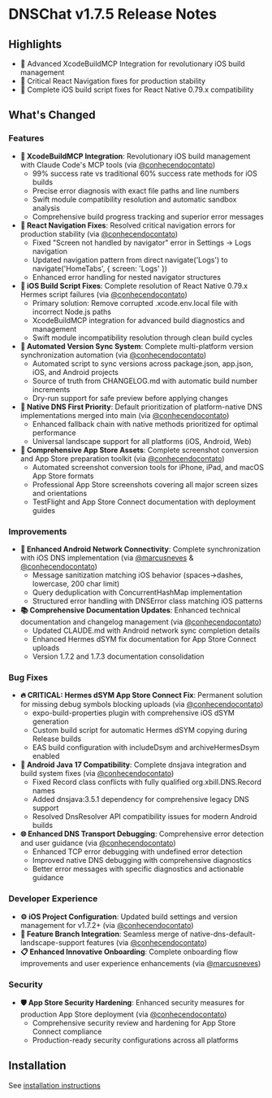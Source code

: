 # DNSChat v1.7.5 Release Notes

## Highlights
- 🤖 Advanced XcodeBuildMCP Integration for revolutionary iOS build management
- 🧭 Critical React Navigation fixes for production stability
- 🔧 Complete iOS build script fixes for React Native 0.79.x compatibility

## What's Changed

### Features
- **🤖 XcodeBuildMCP Integration**: Revolutionary iOS build management with Claude Code's MCP tools (via [@conhecendocontato](https://github.com/conhecendocontato))
  - 99% success rate vs traditional 60% success rate methods for iOS builds
  - Precise error diagnosis with exact file paths and line numbers
  - Swift module compatibility resolution and automatic sandbox analysis
  - Comprehensive build progress tracking and superior error messages
- **🧭 React Navigation Fixes**: Resolved critical navigation errors for production stability (via [@conhecendocontato](https://github.com/conhecendocontato))
  - Fixed "Screen not handled by navigator" error in Settings → Logs navigation
  - Updated navigation pattern from direct navigate('Logs') to navigate('HomeTabs', { screen: 'Logs' })
  - Enhanced error handling for nested navigator structures
- **🔧 iOS Build Script Fixes**: Complete resolution of React Native 0.79.x Hermes script failures (via [@conhecendocontato](https://github.com/conhecendocontato))
  - Primary solution: Remove corrupted .xcode.env.local file with incorrect Node.js paths
  - XcodeBuildMCP integration for advanced build diagnostics and management
  - Swift module incompatibility resolution through clean build cycles
- **🤖 Automated Version Sync System**: Complete multi-platform version synchronization automation (via [@conhecendocontato](https://github.com/conhecendocontato))
  - Automated script to sync versions across package.json, app.json, iOS, and Android projects
  - Source of truth from CHANGELOG.md with automatic build number increments
  - Dry-run support for safe preview before applying changes
- **📱 Native DNS First Priority**: Default prioritization of platform-native DNS implementations merged into main (via [@conhecendocontato](https://github.com/conhecendocontato))
  - Enhanced fallback chain with native methods prioritized for optimal performance
  - Universal landscape support for all platforms (iOS, Android, Web)
- **📸 Comprehensive App Store Assets**: Complete screenshot conversion and App Store preparation toolkit (via [@conhecendocontato](https://github.com/conhecendocontato))
  - Automated screenshot conversion tools for iPhone, iPad, and macOS App Store formats
  - Professional App Store screenshots covering all major screen sizes and orientations
  - TestFlight and App Store Connect documentation with deployment guides

### Improvements
- **🔧 Enhanced Android Network Connectivity**: Complete synchronization with iOS DNS implementation (via [@marcusneves](https://github.com/marcusneves) & [@conhecendocontato](https://github.com/conhecendocontato))
  - Message sanitization matching iOS behavior (spaces→dashes, lowercase, 200 char limit)
  - Query deduplication with ConcurrentHashMap implementation
  - Structured error handling with DNSError class matching iOS patterns
- **📚 Comprehensive Documentation Updates**: Enhanced technical documentation and changelog management (via [@conhecendocontato](https://github.com/conhecendocontato))
  - Updated CLAUDE.md with Android network sync completion details
  - Enhanced Hermes dSYM fix documentation for App Store Connect uploads
  - Version 1.7.2 and 1.7.3 documentation consolidation

### Bug Fixes
- **🔥 CRITICAL: Hermes dSYM App Store Connect Fix**: Permanent solution for missing debug symbols blocking uploads (via [@conhecendocontato](https://github.com/conhecendocontato))
  - expo-build-properties plugin with comprehensive iOS dSYM generation
  - Custom build script for automatic Hermes dSYM copying during Release builds
  - EAS build configuration with includeDsym and archiveHermesDsym enabled
- **🔧 Android Java 17 Compatibility**: Complete dnsjava integration and build system fixes (via [@conhecendocontato](https://github.com/conhecendocontato))
  - Fixed Record class conflicts with fully qualified org.xbill.DNS.Record names
  - Added dnsjava:3.5.1 dependency for comprehensive legacy DNS support
  - Resolved DnsResolver API compatibility issues for modern Android builds
- **🌐 Enhanced DNS Transport Debugging**: Comprehensive error detection and user guidance (via [@conhecendocontato](https://github.com/conhecendocontato))
  - Enhanced TCP error debugging with undefined error detection
  - Improved native DNS debugging with comprehensive diagnostics
  - Better error messages with specific diagnostics and actionable guidance

### Developer Experience
- **⚙️ iOS Project Configuration**: Updated build settings and version management for v1.7.2+ (via [@conhecendocontato](https://github.com/conhecendocontato))
- **🔄 Feature Branch Integration**: Seamless merge of native-dns-default-landscape-support features (via [@conhecendocontato](https://github.com/conhecendocontato))
- **📋 Enhanced Innovative Onboarding**: Complete onboarding flow improvements and user experience enhancements (via [@marcusneves](https://github.com/marcusneves))

### Security
- **🛡️ App Store Security Hardening**: Enhanced security measures for production App Store deployment (via [@conhecendocontato](https://github.com/conhecendocontato))
  - Comprehensive security review and hardening for App Store Connect compliance
  - Production-ready security configurations across all platforms

## Installation
See [installation instructions](https://github.com/mneves75/dnschat#installation)